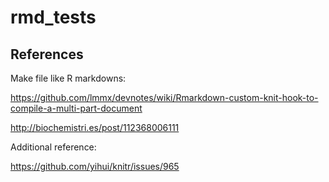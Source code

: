 # rmd_tests

## References

Make file like R markdowns: 

https://github.com/lmmx/devnotes/wiki/Rmarkdown-custom-knit-hook-to-compile-a-multi-part-document

http://biochemistri.es/post/112368006111

Additional reference:

https://github.com/yihui/knitr/issues/965
